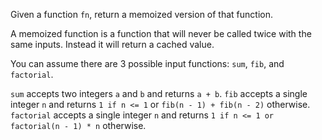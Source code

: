 Given a function `fn`, return a memoized version of that function.

A memoized function is a function that will never be called twice with the same inputs. Instead it will return a cached value.

You can assume there are 3 possible input functions: `sum`, `fib`, and `factorial`.

`sum` accepts two integers `a` and `b` and returns `a + b`.
`fib` accepts a single integer `n` and returns `1 if n <= 1` or `fib(n - 1) + fib(n - 2)` otherwise.
`factorial` accepts a single integer `n` and returns `1 if n <= 1 or factorial(n - 1) * n` otherwise.